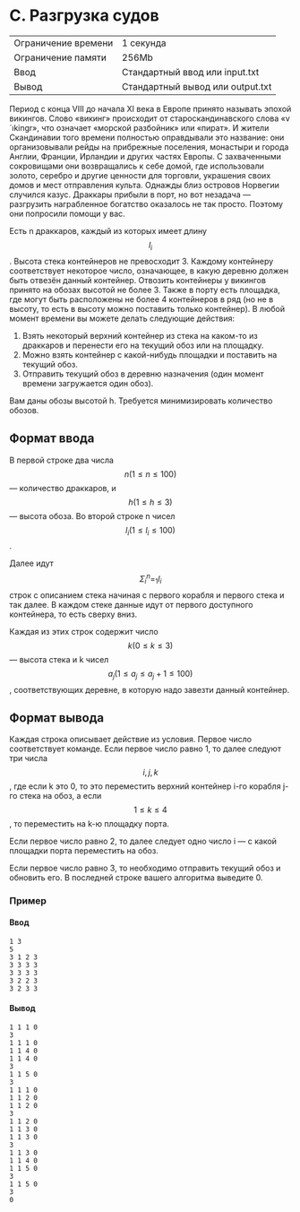 # C. Разгрузка судов
|   |   |
|---|---|
| Ограничение времени | 1 секунда  |
| Ограничение памяти  | 256Mb |
| Ввод  | Стандартный ввод или input.txt  |
| Вывод  | Стандартный вывод или output.txt  |

Период с конца VIII до начала XI века в Европе принято называть эпохой викингов. Слово «викинг» происходит от староскандинавского слова «v´ıkingr», что означает «морской разбойник» или «пират». И жители Скандинавии того времени полностью оправдывали это название: они организовывали рейды на прибрежные поселения, монастыри и города Англии, Франции, Ирландии и других частях Европы. С захваченными сокровищами они возвращались к себе домой, где использовали золото, серебро и другие ценности для торговли, украшения своих домов и мест отправления культа.
Однажды близ островов Норвегии случился казус. Драккары прибыли в порт, но вот незадача — разгрузить награбленное богатство оказалось не так просто. Поэтому они попросили помощи у вас.

Есть n драккаров, каждый из которых имеет длину $$l_i$$. 
Высота стека контейнеров не превосходит 3. 
Каждому контейнеру соответствует некоторое число, означающее, в какую деревню должен быть отвезён данный контейнер.
Отвозить контейнеры у викингов принято на обозах высотой не более 3. 
Также в порту есть площадка, где могут быть расположены не более 4 контейнеров в ряд (но не в высоту, то есть в высоту можно поставить только контейнер).
В любой момент времени вы можете делать следующие действия:

1. Взять некоторый верхний контейнер из стека на каком-то из драккаров и перенести его на текущий обоз или на площадку.
2. Можно взять контейнер с какой-нибудь площадки и поставить на текущий обоз.
3. Отправить текущий обоз в деревню назначения (один момент времени загружается один обоз).

Вам даны обозы высотой h. Требуется минимизировать количество обозов.

## Формат ввода

В первой строке два числа $$n (1≤n≤100)$$ — количество драккаров, и $$h (1≤h≤3)$$ — высота обоза. Во второй строке n чисел $$l_i(1≤l_i≤100)$$.

Далее идут $$Σ^n_i=_1l_i$$ строк с описанием стека начиная с первого корабля и первого стека и так далее. В каждом стеке данные идут от первого доступного контейнера, то есть сверху вниз. 

Каждая из этих строк содержит число $$k (0≤k≤3)$$ — высота стека и k чисел $$a_j (1≤a_j≤a_j+1≤100)$$, соответствующих деревне, в которую надо завезти данный контейнер.

## Формат вывода
Каждая строка описывает действие из условия. Первое число соответствует команде.
Если первое число равно 1, то далее следуют три числа $$i, j, k$$, где если k это 0, то это переместить верхний контейнер i-го корабля j-го стека на обоз, а если $$1≤k≤4$$, то переместить на k-ю площадку порта.

Если первое число равно 2, то далее следует одно число i — с какой площадки порта переместить на обоз.

Если первое число равно 3, то необходимо отправить текущий обоз и обновить его. В последней строке вашего алгоритма выведите 0.

### Пример

#### Ввод
```
1 3
5
3 1 2 3
3 3 3 3
3 3 3 3
3 2 2 3
3 2 3 3
```
#### Вывод
```
1 1 1 0
3
1 1 1 0
1 1 4 0
1 1 4 0
3
1 1 5 0
3
1 1 1 0
1 1 2 0
1 1 2 0
3
1 1 2 0
1 1 3 0
1 1 3 0
3
1 1 3 0
1 1 4 0
1 1 5 0
3
1 1 5 0
3
0
```